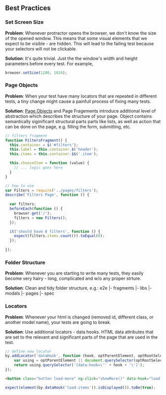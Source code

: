 ## Best Practices

### Set Screen Size
**Problem**: Whenever protractor opens the browser, we don't know the size of the opened window. This means that some visual elements that we expect to be visible - are hidden. This will lead to the failing test because your selectors will not be clickable.

**Solution**: It's quite trivial. Just the the window's width and height parameters before every test. For example,
```js
browser.setSize(1280, 1024);
```

### Page Objects
**Problem**: When your test have many locators that are repeated in different tests, a tiny change might cause a painfull process of fixing many tests. 

**Solution**: [Page Objects](http://martinfowler.com/bliki/PageObject.html) and Page Fragements introduce additional level of abstraction which describes the structure of your page. Object contains semantically siginificant structural parts parts like lists, as well as action that can be done on the page, e.g. filling the form, submitting, etc.
```js
// filters fragment
function FiltersFragment() {
  this.container = $('#filters');
  this.label = this.container.$('header');
  this.items = this.container.$$('.item');

  this.chooseItem = function (value) {
    // ... logic goes here
  }
}
``` 

```js
// how to use
var Filters = require('../pages/filters');
describe('Filters Page', function () {
  
  var filters;
  beforeEach(function () {
    browser.get('/');
    filters = new Filters();
  });

  it('should have 8 filters', function () {
    expect(filters.items.count()).toEqual(8);
  });
  
});
```

### Folder Structure
**Problem**: Whenever you are starting to write many tests, they easily become very hairy - long, complicated and w/o any proper strture. 

**Solution**: Clean and tidy folder structure, e.g.:
e2e
 |- fragments
 |- libs
 |- modals
 |- pages
 |- spec

### Locators
**Problem**: Whenever your html is changed (removed id, different class, or another model name), your tests are going to break.

**Solution**: Use additional locators - data hooks. HTML data attributes that are set to the relevant and significant parts of the page that are used in the test.

```js
// define new locator
by.addLocator('dataHook', function (hook, optParentElement, optRootSelector) {
	var using = optParentElement || document.querySelector(optRootSelector) || document;
	return using.querySelector('[data-hook=\'' + hook + '\']');
});
```

```html
<button class="button load-more" ng-click="showMore()" data-hook="load-items">Show More</button>	
```

```js
expect(element(by.dataHook('load-items')).isDisplayed()).toBe(true);
```
